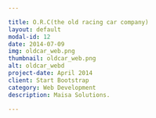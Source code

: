 ```yaml
---

title: O.R.C(the old racing car company)
layout: default
modal-id: 12
date: 2014-07-09
img: oldcar_web.png
thumbnail: oldcar_web.png
alt: oldcar_webd
project-date: April 2014
client: Start Bootstrap
category: Web Development
description: Maisa Solutions.

---
```

